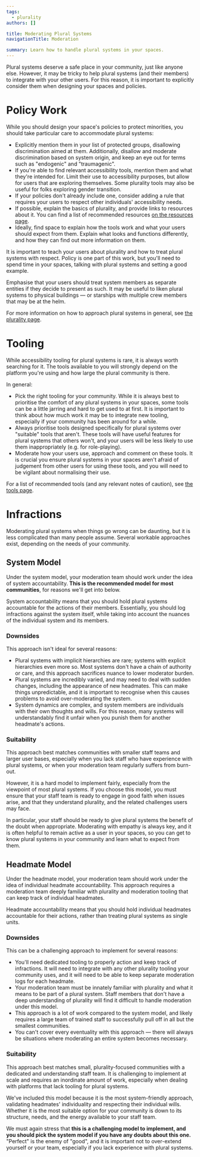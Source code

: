 ```yaml
---
tags:
  - plurality
authors: []

title: Moderating Plural Systems
navigationTitle: Moderation

summary: Learn how to handle plural systems in your spaces.
---
```


Plural systems deserve a safe place in your community, just like anyone else.
However, it may be tricky to help plural systems (and their members) to integrate with your other users.
For this reason, it is important to explicitly consider them when designing your spaces and policies.

<!--more-->

# Policy Work

While you should design your space's policies to protect minorities, you should take particular care to accommodate
plural systems:

- Explicitly mention them in your list of protected groups, disallowing discrimination aimed at them.
  Additionally, disallow and moderate discrimination based on system origin, and keep an eye out for terms such as
  "endogenic" and "traumagenic".
- If you're able to find relevant accessibility tools, mention them and what they're intended for.
  Limit their use to accessibility purposes, but allow for users that are exploring themselves.
  Some plurality tools may also be useful for folks exploring gender transition.
- If your policies don't already include one, consider adding a rule that requires your users to respect other
  individuals' accessibility needs.
- If possible, explain the basics of plurality, and provide links to resources about it.
  You can find a list of recommended resources [on the resources page](/a/plurality/resources).
- Ideally, find space to explain how the tools work and what your users should expect from them.
  Explain what looks and functions differently, and how they can find out more information on them.

It is important to teach your users about plurality and how to treat plural systems with respect.
Policy is one part of this work, but you'll need to spend time in your spaces, talking with plural systems and setting
a good example.

Emphasise that your users should treat system members as separate entities if they decide to present as such.
It may be useful to liken plural systems to physical buildings — or starships with multiple crew members that may be at
the helm.

For more information on how to approach plural systems in general, see [the plurality page](/a/plurality).

# Tooling

While accessibility tooling for plural systems is rare, it is always worth searching for it.
The tools available to you will strongly depend on the platform you're using and how large the plural community is
there.

In general:

- Pick the right tooling for your community.
  While it is always best to prioritise the comfort of any plural systems in your spaces, some tools can be a little
  jarring and hard to get used to at first.
  It is important to think about how much work it may be to integrate new tooling, especially if your community has
  been around for a while.
- Always prioritise tools designed specifically for plural systems over "suitable" tools that aren't.
  These tools will have useful features for plural systems that others won't, and your users will be less likely to use
  them inappropriately (e.g. for role-playing).
- Moderate how your users use, approach and comment on these tools.
  It is crucial you ensure plural systems in your spaces aren't afraid of judgement from other users for using these
  tools, and you will need to be vigilant about normalising their use.

For a list of recommended tools (and any relevant notes of caution), see [the tools page](/a/plurality/tools).

# Infractions

Moderating plural systems when things go wrong can be daunting, but it is less complicated than many people assume.
Several workable approaches exist, depending on the needs of your community.

## System Model

Under the system model, your moderation team should work under the idea of system accountability.
**This is the recommended model for most communities**, for reasons we'll get into below.

System accountability means that you should hold plural systems accountable for the actions of their members.
Essentially, you should log infractions against the system itself, while taking into account the nuances of the
individual system and its members.

### Downsides

This approach isn't ideal for several reasons:

- Plural systems with implicit hierarchies are rare; systems with explicit hierarchies even more so.
  Most systems don't have a chain of authority or care, and this approach sacrifices nuance to lower moderator burden.
- Plural systems are incredibly varied, and may need to deal with sudden changes, including the appearance of new
  headmates.
  This can make things unpredictable, and it is important to recognise when this causes problems to avoid
  over-moderating the system.
- System dynamics are complex, and system members are individuals with their own thoughts and wills.
  For this reason, many systems will understandably find it unfair when you punish them for another headmate's actions.

### Suitability

This approach best matches communities with smaller staff teams and larger user bases, especially when you lack staff
who have experience with plural systems, or when your moderation team regularly suffers from burn-out.

However, it is a hard model to implement fairly, especially from the viewpoint of most plural systems.
If you choose this model, you must ensure that your staff team is ready to engage in good faith when issues arise,
and that they understand plurality, and the related challenges users may face.

In particular, your staff should be ready to give plural systems the benefit of the doubt when appropriate.
Moderating with empathy is always key, and it is often helpful to remain active as a user in your spaces, so you can
get to know plural systems in your community and learn what to expect from them.

## Headmate Model

Under the headmate model, your moderation team should work under the idea of individual headmate accountability.
This approach requires a moderation team deeply familiar with plurality and moderation tooling that can keep track of
individual headmates.

Headmate accountability means that you should hold individual headmates accountable for their actions, rather than
treating plural systems as single units.

### Downsides

This can be a challenging approach to implement for several reasons:

- You'll need dedicated tooling to properly action and keep track of infractions.
  It will need to integrate with any other plurality tooling your community uses, and it will need to be able to keep
  separate moderation logs for each headmate.
- Your moderation team must be innately familiar with plurality and what it means to be part of a plural system.
  Staff members that don't have a deep understanding of plurality will find it difficult to handle moderation under
  this model.
- This approach is a lot of work compared to the system model, and likely requires a large team of trained staff to
  successfully pull off in all but the smallest communities.
- You can't cover every eventuality with this approach — there will always be situations where moderating an
  entire system becomes necessary.

### Suitability

This approach best matches small, plurality-focused communities with a dedicated and understanding staff team.
It is challenging to implement at scale and requires an inordinate amount of work, especially when dealing with
platforms that lack tooling for plural systems.

We've included this model because it is the most system-friendly approach, validating headmates' individuality and
respecting their individual wills.
Whether it is the most suitable option for your community is down to its structure, needs, and the energy available
to your staff team.

We must again stress that **this is a challenging model to implement, and you should pick the system model if you have
any doubts about this one.**
"Perfect" is the enemy of "good", and it is important not to over-extend yourself or your team, especially if you
lack experience with plural systems.
